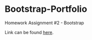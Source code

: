 # Bootstrap-Portfolio

Homework Assignment #2 - Bootstrap

Link can be found [here](https://brianduongh.github.io/Bootstrap-Portfolio/).
